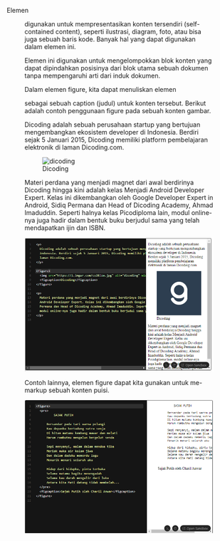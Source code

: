 Elemen <figure> digunakan untuk mempresentasikan konten tersendiri (self-contained content), seperti ilustrasi, diagram, foto, atau bisa juga sebuah baris kode. Banyak hal yang dapat digunakan dalam elemen ini. 

Elemen ini digunakan untuk mengelompokkan blok konten yang dapat dipindahkan posisinya dari blok utama sebuah dokumen tanpa mempengaruhi arti dari induk dokumen.

Dalam elemen figure, kita dapat menuliskan elemen <figcaption> sebagai sebuah caption (judul) untuk konten tersebut. Berikut adalah contoh penggunaan figure pada sebuah konten gambar.

<!-- contoh code nya -->
<p>
  Dicoding adalah sebuah perusahaan startup yang bertujuan mengembangkan ekosistem developer di
  Indonesia. Berdiri sejak 5 Januari 2015, Dicoding memiliki platform pembelajaran elektronik di
  laman Dicoding.com.
</p>

<figure>
  <img src="https://i.imgur.com/cs2BJzw.jpg" alt="dicoding" width="200px" />
  <figcaption>Dicoding</figcaption>
</figure>

<p>
  Materi perdana yang menjadi magnet dari awal berdirinya Dicoding hingga kini adalah kelas Menjadi
  Android Developer Expert. Kelas ini dikembangkan oleh Google Developer Expert in Android, Sidiq
  Permana dan Head of Dicoding Academy, Ahmad Imaduddin. Seperti halnya kelas Picodiploma lain,
  modul online-nya juga hadir dalam bentuk buku berjudul sama yang telah mendapatkan ijin dan ISBN.
</p>

<!-- gambar nya -->

![Alt text](image-3.png)

Contoh lainnya, elemen figure dapat kita gunakan untuk me-markup sebuah konten puisi.

![Alt text](image-4.png)

